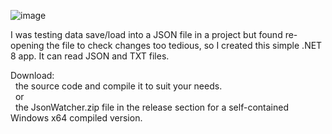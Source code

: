 ![image](https://github.com/user-attachments/assets/e497aa25-7544-464d-b989-a121d9fe104b)

I was testing data save/load into a JSON file in a project but found re-opening the file to check changes too tedious, so I created this simple .NET 8 app.
It can read JSON and TXT files.

Download:  
&nbsp; the source code and compile it to suit your needs.  
&nbsp; or  
&nbsp; the JsonWatcher.zip file in the release section for a self-contained Windows x64 compiled version.
